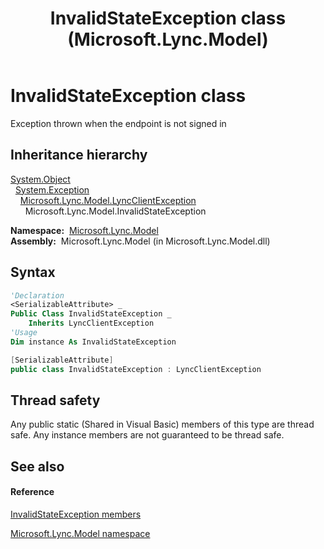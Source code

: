 ﻿---
title: InvalidStateException class (Microsoft.Lync.Model)
TOCTitle: InvalidStateException class
ms:assetid: T:Microsoft.Lync.Model.InvalidStateException_DI_3_UC_OCS14MrefLyncWPF
ms:mtpsurl: https://msdn.microsoft.com/en-us/library/microsoft.lync.model.invalidstateexception_di_3_uc_ocs14mreflyncwpf(v=office.15)
ms:contentKeyID: 48599466
ms.date: 07/28/2014
mtps_version: v=office.15
f1_keywords:
- Microsoft.Lync.Model.InvalidStateException
dev_langs:
- CSharp
- JScript
- VB
- other
---

# InvalidStateException class

Exception thrown when the endpoint is not signed in

## Inheritance hierarchy

[System.Object](http://msdn2.microsoft.com/en-us/library/e5kfa45b)  
  [System.Exception](http://msdn2.microsoft.com/en-us/library/c18k6c59)  
    [Microsoft.Lync.Model.LyncClientException](lyncclientexception-class-microsoft-lync-model_2.md)  
      Microsoft.Lync.Model.InvalidStateException  

**Namespace:**  [Microsoft.Lync.Model](microsoft-lync-model-namespace_2.md)  
**Assembly:**  Microsoft.Lync.Model (in Microsoft.Lync.Model.dll)

## Syntax

``` vb
'Declaration
<SerializableAttribute> _
Public Class InvalidStateException _
    Inherits LyncClientException
'Usage
Dim instance As InvalidStateException
```

``` csharp
[SerializableAttribute]
public class InvalidStateException : LyncClientException
```

## Thread safety

Any public static (Shared in Visual Basic) members of this type are thread safe. Any instance members are not guaranteed to be thread safe.

## See also

#### Reference

[InvalidStateException members](invalidstateexception-members-microsoft-lync-model_2.md)

[Microsoft.Lync.Model namespace](microsoft-lync-model-namespace_2.md)

